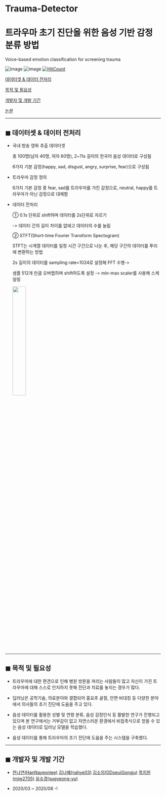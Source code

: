 # Trauma-Detector
# 트라우마 초기 진단을 위한 음성 기반 감정 분류 방법
Voice-based emotion classification for screening trauma

![image](https://img.shields.io/badge/language-python-blue?style=flat-square&logo=python)
![image](https://img.shields.io/badge/Latest%20Update-2020/09/17-9cf?style=flat-square)
[![HitCount](http://hits.dwyl.com/HanNayeoniee/Trauma-Detector.svg)](http://hits.dwyl.com/HanNayeoniee/Trauma-Detector)


[데이터셋 & 데이터 전처리](#-데이터셋-&-데이터-전처리) 

[목적 및 필요성](#-목적-및-필요성) 

[개발자 및 개발 기간](#-개발자-및-개발-기간) 

[논문](https://drive.google.com/file/d/1Ni2s0wBTe1e_PVp3QwPboPERoHAm8YPj/view)

---
## ◼ 데이터셋 & 데이터 전처리
- 국내 방송 영화 추출 데이터셋

  총 100명(남자 40명, 여자 60명), 2~11s 길이의 한국어 음성 데이터로 구성됨

  6가지 기본 감정(happy, sad, disgust, angry, surprise, fear)으로 구성됨

- 트라우마 감정 정의

  6가지 기본 감정 중 fear, sad를 트라우마를 가진 감정으로, neutral, happy를 트라우마가 아닌 감정으로 대체함

- 데이터 전처리

  ① 0.1s 단위로 shift하며 데이터를 2s단위로 자르기
  
  -> 데이터 간의 길이 차이를 없애고 데이터의 수를 늘림
  
  ② STFT(Short-time Fourier Transform Spectogram)

  STFT는 시계열 데이터를 일정 시간 구간으로 나눈 후, 해당 구간의 데이터를 푸리에 변환하는 방법
  
  2s 길이의 데이터를 sampling rate=1024로 설정해 FFT 수행->
  
  샘플 512개 만큼 오버랩하며 shift하도록 설정 -> min-max scaler를 사용해 스케일링 

  <img src="https://user-images.githubusercontent.com/33839093/92070141-425eee00-ede6-11ea-9965-fd350665224f.jpg" width="30%">


---
## ◼ 목적 및 필요성
- 트라우마에 대한 편견으로 인해 병원 방문을 꺼리는 사람들이 많고 자신이 가진 트라우마에 대해 스스로 인지하지 못해 진단과 치료를 놓지는 경우가 많다.

- 딥러닝은 공학기술, 의료분야와 결합되어 흉요추 골절, 안면 비대칭 등 다양한 분야에서 의사들의 초기 진단에 도움을 주고 있다.

- 음성 데이터를 활용한 성별 및 연령 분류, 음성 감정인식 등 활발한 연구가 진행되고 있으며 본 연구에서는 거부감이 없고 자연스러운 환경에서 비접촉식으로 얻을 수 있는 음성 데이터로 딥러닝 모델을 학습했다.

- 음성 데이터를 통해 트라우마의 초기 진단에 도움을 주는 시스템을 구축했다.


---
## ◼ 개발자 및 개발 기간

- [한나연(HanNayeoniee)](https://github.com/HanNayeoniee) [김나혜(nahye03)](https://github.com/nahye03) [김소의(DDoeuiGongju)](https://github.com/DDoeuiGongju) [목지원(mjw2705)](https://github.com/mjw2705) [유수경(sugyeong-yu)](https://github.com/sugyeong-yu)

- 2020/03 ~ 2020/08
-! 


